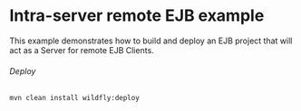 Intra-server remote EJB example
=====================================

This example demonstrates how to build and deploy an EJB project that will act as a Server for remote EJB Clients.

###### Deploy
```shell
mvn clean install wildfly:deploy
```
